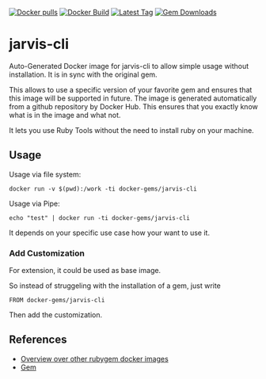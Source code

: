 [![Docker pulls](https://img.shields.io/docker/pulls/rubygem/jarvis-cli.svg)](https://hub.docker.com/r/rubygem/jarvis-cli/)
[![Docker Build](https://img.shields.io/docker/automated/rubygem/jarvis-cli.svg)](https://hub.docker.com/r/rubygem/jarvis-cli/)
[![Latest Tag](https://img.shields.io/github/tag/docker-rubygem/jarvis-cli.svg)](https://hub.docker.com/r/rubygem/jarvis-cli/)
[![Gem Downloads](https://img.shields.io/gem/dt/jarvis-cli.svg)](https://rubygems.org/gems/jarvis-cli/)
# jarvis-cli

Auto-Generated Docker image for jarvis-cli to allow simple usage without installation.
It is in sync with the original gem.

This allows to use a specific version of your favorite gem and ensures that this image will be supported in future.
The image is generated automatically from a github repository by Docker Hub.
This ensures that you exactly know what is in the image and what not.

It lets you use Ruby Tools without the need to install ruby on your machine.

## Usage

Usage via file system:

`docker run -v $(pwd):/work -ti docker-gems/jarvis-cli`

Usage via Pipe:

`echo "test" | docker run -ti docker-gems/jarvis-cli`

It depends on your specific use case how your want to use it.

### Add Customization

For extension, it could be used as base image.

So instead of struggeling with the installation of a gem, just write

`FROM docker-gems/jarvis-cli`

Then add the customization.

## References

 - [Overview over other rubygem docker images](https://github.com/thinkbot/docker-rubygem)
 - [Gem](https://rubygems.org/gems/jarvis-cli/)
